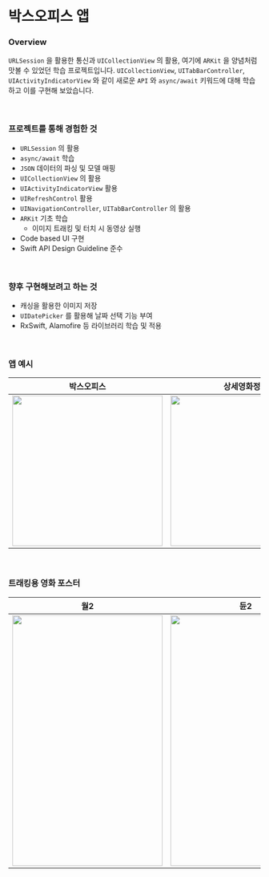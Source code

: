 # 박스오피스 앱

### Overview

`URLSession` 을 활용한 통신과 `UICollectionView` 의 활용, 여기에 `ARKit` 을 양념처럼 맛볼 수 있었던 학습 프로젝트입니다.
`UICollectionView`, `UITabBarController`, `UIActivityIndicatorView` 와 같이 새로운 `API` 와 `async/await` 키워드에 대해 학습하고 이를 구현해 보았습니다.

<br/>

### 프로젝트를 통해 경험한 것
- `URLSession` 의 활용
- `async/await` 학습
- `JSON` 데이터의 파싱 및 모델 매핑
- `UICollectionView` 의 활용
- `UIActivityIndicatorView` 활용
- `UIRefreshControl` 활용
- `UINavigationController`, `UITabBarController` 의 활용
- `ARKit` 기초 학습
  - 이미지 트래킹 및 터치 시 동영상 실행
- Code based UI 구현
- Swift API Design Guideline 준수

<br/>

### 향후 구현해보려고 하는 것
- 캐싱을 활용한 이미지 저장
- `UIDatePicker` 를 활용해 날짜 선택 기능 부여
- RxSwift, Alamofire 등 라이브러리 학습 및 적용

<br/>

### 앱 예시
|박스오피스|상세영화정보|트레일러 검색|
|---|---|---|
|<img src="https://github.com/eensungkim/ios-box-office/assets/73898006/fe0290f0-9310-4958-a3ad-b92a05fb1406" width="300"/>|<img src="https://github.com/eensungkim/ios-box-office/assets/73898006/4a74ae16-19ec-469e-bc4d-06847d12ab42" width="300"/>|<img src="https://github.com/eensungkim/ios-box-office/assets/73898006/67fd5c85-9a75-4f9e-8f67-09089ba67f11" width="300"/>|

<br/>

### 트래킹용 영화 포스터
|월2|듄2|파묘|
|---|---|---|
|<img src="https://drive.google.com/uc?export=download&id=1i-SeIOFpiWk7BUMSmAmYMPspIvOKfCZh" width="300" height="500"/>|<img src="https://upload.wikimedia.org/wikipedia/en/5/52/Dune_Part_Two_poster.jpeg?20240201000109" width="300" height="500"/>|<img src="https://drive.google.com/uc?export=download&id=1RPgw8CDOzGYPrJFNlq-AAUup0rT6Yoi3" width="300" height="500"/>|
  


